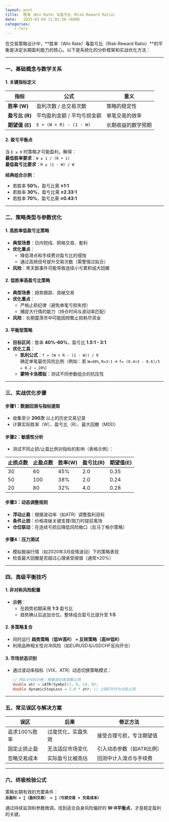 ```yaml
---
layout: post
title:  胜率（Win Rate）与盈亏比（Risk-Reward Ratio）
date:   2025-03-04 11:01:30 +0800
categories: 
    - forx
---
```


在交易策略设计中，**胜率（Win Rate）**与**盈亏比（Risk-Reward Ratio）**的平衡是决定长期盈利能力的核心。以下是系统化的分析框架和实战优化方法：

---

### **一、基础概念与数学关系**
#### **1. 关键指标定义**
| 指标 | 公式 | 意义 |
|------|------|------|
| **胜率 (W)** | 盈利次数 / 总交易次数 | 策略的稳定性 |
| **盈亏比 (R)** | 平均盈利金额 / 平均亏损金额 | 单笔交易的效率 |
| **期望值 (E)** | `E = (W × R) - (1 - W)` | 长期收益的数学预期 |

#### **2. 盈亏平衡点**
当 `E ≥ 0` 时策略才可能盈利，解得：  
**最低胜率要求**：`W ≥ 1 / (R + 1)`  
**最低盈亏比要求**：`R ≥ (1 - W) / W`

**经典组合示例**：
- 若胜率 **50%**，盈亏比需 **≥1:1**  
- 若胜率 **30%**，盈亏比需 **≥2.33:1**  
- 若胜率 **70%**，盈亏比需 **≥0.43:1**

---

### **二、策略类型与参数优化**
#### **1. 高胜率低盈亏比策略**
- **典型场景**：日内短线、网格交易、套利  
- **优化重点**：  
  - 降低滑点和手续费对盈亏比的侵蚀  
  - 通过高频信号提升交易次数（需警惕过拟合）  
- **风险**：黑天鹅事件可能导致连续小亏累积成大回撤  

#### **2. 低胜率高盈亏比策略**
- **典型场景**：趋势跟踪、突破交易  
- **优化重点**：  
  - 严格止损纪律（避免单笔亏损失控）  
  - 捕捉大行情的能力（持仓时间与波动率匹配）  
- **风险**：长期震荡市中可能因频繁止损耗尽资金  

#### **3. 平衡型策略**
- **目标区间**：胜率 **40%-60%**，盈亏比 **1.5:1 - 3:1**  
- **优化工具**：  
  - **凯利公式**：`f = (W × R - (1 - W)) / R`  
    确定单笔最优风险比例（例如：若 `W=40%`, `R=3:1` → `f= (0.4×3 - 0.6)/3 = 0.2 → 20%`）  
  - **蒙特卡洛模拟**：测试不同参数组合的抗压性  

---

### **三、实战优化步骤**
#### **步骤1：数据回测与指标提取**
- 收集至少 **200次** 以上的历史交易记录  
- 计算实际胜率（W）、盈亏比（R）、最大回撤（MDD）  

#### **步骤2：敏感性分析**
- 测试不同止损/止盈比例对指标的影响（表格示例）：

| 止损点数 | 止盈点数 | 胜率(W) | 盈亏比(R) | 期望值(E) |
|---------|---------|--------|----------|----------|
| 30 | 60 | 45% | 2.0 | 0.35 |
| 50 | 100 | 38% | 2.0 | 0.24 |
| 20 | 80 | 32% | 4.0 | 0.28 |

#### **步骤3：动态调整规则**
- **浮动止盈**：根据波动率（如ATR）调整盈利目标  
- **条件止损**：价格突破关键支撑/阻力时提前离场  
- **仓位联动**：在连续亏损后降低风险敞口（反马丁格尔策略）  

#### **步骤4：压力测试**
- 模拟极端行情（如2020年3月疫情波动）下的策略表现  
- 检查最大回撤是否超过心理承受阈值（通常≤20%）  

---

### **四、高级平衡技巧**
#### **1. 非对称风险配置**
- **示例**：  
  - 在趋势初期采用 **1:3** 盈亏比  
  - 趋势确认后追加仓位，整体组合盈亏比提升至 **1:5**  

#### **2. 多策略复合**
- 同时运行 **趋势策略（低W高R） + 反转策略（高W低R）**  
- 利用品种相关性对冲风险（如EURUSD与USDCHF反向开仓）  

#### **3. 市场状态识别**
- 通过波动率指标（VIX、ATR）动态切换策略模式：  
  ```cpp
  // MQL4代码示例：根据波动率调整止损
  double atr = iATR(Symbol(), 0, 14, 0); 
  double dynamicStopLoss = 2.0 * atr; // 2倍ATR作为动态止损
  ```

---

### **五、常见误区与解决方案**
| 误区 | 后果 | 修正方法 |
|------|------|---------|
| 追求100%胜率 | 过度优化，实盘失效 | 接受合理亏损，专注期望值 |
| 固定止损止盈 | 无法适应市场变化 | 引入动态参数（如ATR比例） |
| 忽略交易成本 | 实际盈亏比被高估 | 回测中计入滑点与手续费 |

---

### **六、终极检验公式**
策略长期有效的充要条件：  
**`总盈利 = ∑（盈利交易） > ∑（亏损交易 + 交易成本）`**

通过持续监测和参数微调，找到适合自身风险偏好的 **W-R平衡点**，才是稳定盈利的关键。